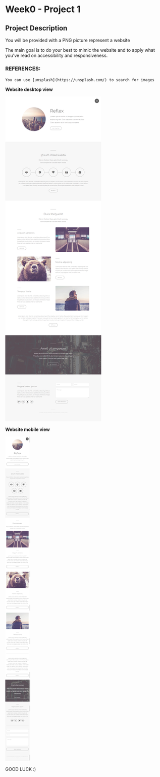 # Week0 - Project 1

## Project Description

You will be provided with a PNG picture represent a website

The main goal is to do your best to mimic the website and to apply what you've read on accessibility and responsiveness.

### REFERENCES:
`You can use [unsplash](https://unsplash.com/) to search for images`

**Website desktop view**


![Website - desktop view](project1-desktop-view.png)

**Website mobile view**

![Website - mobile view](project1-mobile-view.png)

GOOD LUCK :)